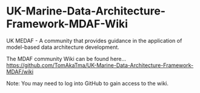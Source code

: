 # UK-Marine-Data-Architecture-Framework-MDAF-Wiki
UK MEDAF - A community that provides guidance in the application of model-based data architecture development.

The MDAF community Wiki can be found here... https://github.com/TomAkaTma/UK-Marine-Data-Architecture-Framework-MDAF/wiki

Note: You may need to log into GitHub to gain access to the wiki.
